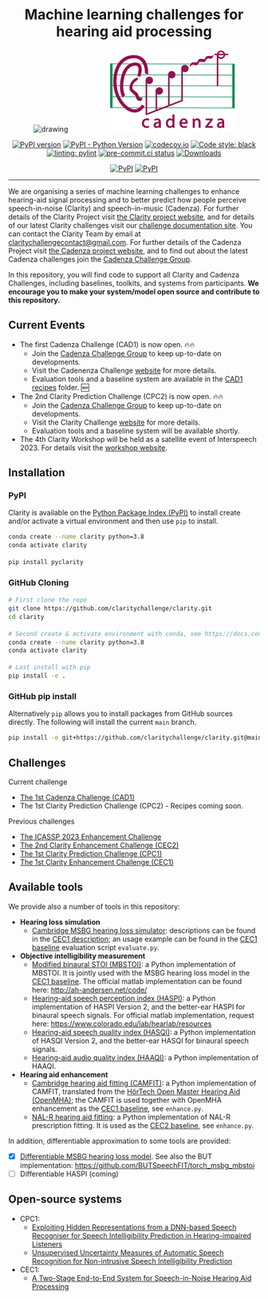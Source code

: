 <div align="center">

# Machine learning challenges for hearing aid processing

<p align="center">
  <img src="docs/images/earfinal_clarity_customColour.png" alt="drawing" width="200" hspace="40"/>

  <img src="docs/images/cadenza_logo.png" alt="Cadenza Challenge" width="250" hspace="40"/>
<p>

[![PyPI version](https://badge.fury.io/py/pyclarity.svg)](https://badge.fury.io/py/pyclarity)
[![PyPI - Python Version](https://img.shields.io/pypi/pyversions/pyclarity)](https://pypi.org/project/pyclarity/)
[![codecov.io](https://codecov.io/github/claritychallenge/clarity/coverage.svg?branch=main)](https://app.codecov.io/gh/claritychallenge/clarity)
[![Code style: black](https://img.shields.io/badge/code%20style-black-000000.svg)](https://github.com/psf/black)
[![linting: pylint](https://img.shields.io/badge/linting-pylint-yellowgreen)](https://github.com/PyCQA/pylint)
[![pre-commit.ci status](https://results.pre-commit.ci/badge/github/claritychallenge/clarity/main.svg)](https://results.pre-commit.ci/latest/github/claritychallenge/clarity/main)
[![Downloads](https://pepy.tech/badge/pyclarity)](https://pepy.tech/project/pyclarity)

[![PyPI](https://img.shields.io/static/v1?label=ICASSP%202023%20Challenge%20-%20pypi&message=v0.2.1&color=orange)](https://pypi.org/project/pyclarity/0.2.1/)
[![PyPI](https://img.shields.io/static/v1?label=CEC2%20Challenge%20-%20pypi&message=v0.1.1&color=orange)](https://pypi.org/project/pyclarity/0.1.1/)

</p>

</div>

---

We are organising a series of machine learning challenges to enhance hearing-aid signal processing and to better predict how people perceive speech-in-noise (Clarity) and speech-in-music (Cadenza). For further details of the Clarity Project visit [the Clarity project website](http://claritychallenge.org/), and for details of our latest Clarity challenges visit our [challenge documentation site](https://claritychallenge.github.io/clarity_CC_doc/). You can contact the Clarity Team by email at [claritychallengecontact@gmail.com](claritychallengecontact@gmail.com). For further details of the Cadenza Project visit [the Cadenza project website](http://cadenzachallenge.org/), and to find out about the latest Cadenza challenges join the [Cadenza Challenge Group](https://groups.google.com/g/cadenza-challenge).

In this repository, you will find code to support all Clarity and Cadenza Challenges, including baselines, toolkits, and systems from participants. **We encourage you to make your system/model open source and contribute to this repository.**

## Current Events

- The first Cadenza Challenge (CAD1) is now open. :fire::fire:
  - Join the [Cadenza Challenge Group](https://groups.google.com/g/cadenza-challenge) to keep up-to-date on developments.
  - Visit the Cadenenza Challenge [website](https://cadenzachallenge.org/) for more details.
  - Evaluation tools and a baseline system are available in the [CAD1 recipes](./recipes/cad1) folder. :new:
- The 2nd Clarity Prediction Challenge (CPC2) is now open.   :fire::fire:
  - Join the [Cadenza Challenge Group](https://groups.google.com/g/clarirty-challenge) to keep up-to-date on developments.
  - Visit the Clarity Challenge [website](https://claritychallenge.org/) for more details.
  - Evaluation tools and a baseline system will be available shortly.
- The 4th Clarity Workshop will be held as a satellite event of Interspeech 2023. For details visit the [workshop website](https://claritychallenge.org/clarity2023-workshop/).

## Installation

### PyPI

Clarity is available on the [Python Package Index (PyPI)](https://pypi.org/project/pyclarity) to install create and/or
activate a virtual environment and then use `pip` to install.

```bash
conda create --name clarity python=3.8
conda activate clarity

pip install pyclarity
```

### GitHub Cloning

```bash
# First clone the repo
git clone https://github.com/claritychallenge/clarity.git
cd clarity

# Second create & activate environment with conda, see https://docs.conda.io/projects/conda/en/latest/user-guide/install/index.html
conda create --name clarity python=3.8
conda activate clarity

# Last install with pip
pip install -e .
```

### GitHub pip install

Alternatively `pip` allows you to install packages from GitHub sources directly. The following will install the current
`main` branch.

```bash
pip install -e git+https://github.com/claritychallenge/clarity.git@main
```

## Challenges

Current challenge

- [The 1st Cadenza Challenge (CAD1)](./recipes/cad1)
- The 1st Clarity Prediction Challenge (CPC2) - Recipes coming soon.

Previous challenges

- [The ICASSP 2023 Enhancement Challenge](./recipes/icassp_2023)
- [The 2nd Clarity Enhancement Challenge (CEC2)](./recipes/cec2)
- [The 1st Clarity Prediction Challenge (CPC1)](./recipes/cpc1)
- [The 1st Clarity Enhancement Challenge (CEC1)](./recipes/cec1)

## Available tools

We provide also a number of tools in this repository:

- **Hearing loss simulation**
  - [Cambridge MSBG hearing loss simulator](./clarity/evaluator/msbg): descriptions can be found in the [CEC1
    description](./recipes/cec1); an usage example can be found in the [CEC1 baseline](./recipes/cec1/baseline)
    evaluation script `evaluate.py`.
- **Objective intelligibility measurement**
  - [Modified binaural STOI (MBSTOI)](./clarity/evaluator/mbstoi/mbstoi.py): a Python implementation of MBSTOI. It is
    jointly used with the MSBG hearing loss model in the [CEC1 baseline](./recipes/cec1/baseline). The official matlab
    implementation can be found here: <http://ah-andersen.net/code/>
  - [Hearing-aid speech perception index (HASPI)](./clarity/evaluator/haspi/haspi.py): a Python implementation of
    HASPI Version 2, and the better-ear HASPI for binaural speech signals. For official matlab implementation, request here: <https://www.colorado.edu/lab/hearlab/resources>
  - [Hearing-aid speech quality index (HASQI)](./clarity/evaluator/hasqi/hasqi.py): a Python implementation of
    HASQI Version 2, and the better-ear HASQI for binaural speech signals.
  - [Hearing-aid audio quality index (HAAQI)](./clarity/evaluator/haaqi/haaqi.py): a Python implementation of
    HAAQI.
- **Hearing aid enhancement**
  - [Cambridge hearing aid fitting (CAMFIT)](./clarity/enhancer/gha/gainrule_camfit.py): a Python implementation of CAMFIT, translated from the [HörTech Open Master Hearing Aid (OpenMHA)](http://www.openmha.org/about/); the CAMFIT is used together with OpenMHA enhancement as the [CEC1 baseline](./recipes/cec1/baseline), see `enhance.py`.
  - [NAL-R hearing aid fitting](./clarity/enhancer/nalr.py): a Python implementation of NAL-R prescription fitting. It is used as the [CEC2 baseline](./recipes/cec2/baseline), see `enhance.py`.

In addition, differentiable approximation to some tools are provided:

- [x] [Differentiable MSBG hearing loss model](./clarity/predictor/torch_msbg.py). See also the BUT implementation:
      <https://github.com/BUTSpeechFIT/torch_msbg_mbstoi>
- [ ] Differentiable HASPI (coming)

## Open-source systems

- CPC1:
  - [Exploiting Hidden Representations from a DNN-based Speech Recogniser for Speech Intelligibility Prediction in
    Hearing-impaired Listeners](./recipes/cpc1/e032_sheffield)
  - [Unsupervised Uncertainty Measures of Automatic Speech Recognition for Non-intrusive Speech Intelligibility
    Prediction](./recipes/cpc1/e029_sheffield)
- CEC1:
  - [A Two-Stage End-to-End System for Speech-in-Noise Hearing Aid Processing](./recipes/cec1/e009_sheffield)
